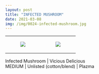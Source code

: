 ```yaml
---
layout: post
title: "INFECTED MUSHROOM"
date: 2021-03-08
img: /img/0024-infected-mushroom.jpg
---
```




<table style="width:100%;"><tr><td style="vertical-align:top;">
      <figure class="tmblr-full" data-orig-height="2048" data-orig-width="1365" data-orig-src="https://concertshirts.netlify.app/shirts/0024/0024-01.jpg"><img src="https://64.media.tumblr.com/99d0e6e77f62df6b726b1b5d5773516b/76ad3c83fc2d5786-2c/s540x810/8d1c9f366d6f789881a8b8da2da67476ba54e4e2.jpg" data-orig-height="2048" data-orig-width="1365" data-orig-src="https://concertshirts.netlify.app/shirts/0024/0024-01.jpg"/></figure></td>
    <td style="vertical-align:top;">
      <figure class="tmblr-full" data-orig-height="2048" data-orig-width="1365" data-orig-src="https://concertshirts.netlify.app/shirts/0024/0024-02.jpg"><img src="https://64.media.tumblr.com/6ee9dae2d9ba261bfa6109d8ffe6324f/76ad3c83fc2d5786-4a/s540x810/580f131bea6aabe5d9b00a95bda91c4d627c6bba.jpg" data-orig-height="2048" data-orig-width="1365" data-orig-src="https://concertshirts.netlify.app/shirts/0024/0024-02.jpg"/></figure></td>
  </tr></table><p>
  Infected Mushroom | Vicious Delicious<br/>MEDIUM | Unlisted (cotton/blend) | Plazma
</p>

